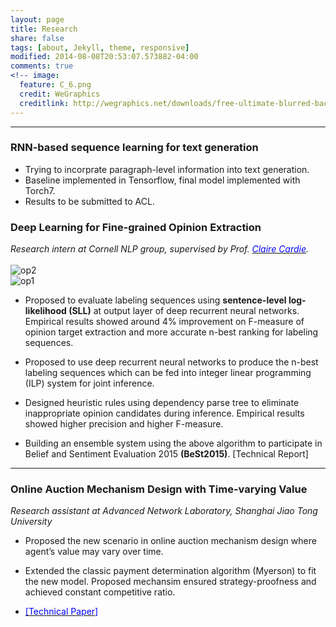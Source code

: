 ```yaml
---
layout: page
title: Research
share: false
tags: [about, Jekyll, theme, responsive]
modified: 2014-08-08T20:53:07.573882-04:00
comments: true
<!-- image:
  feature: C_6.png
  credit: WeGraphics
  creditlink: http://wegraphics.net/downloads/free-ultimate-blurred-background-pack/ -->
---
```

<!-- 
Minimal Mistakes is responsive Jekyll theme with large featured images and solid typography. As the name implies the styling is fairly minimal to make it easier for you to build on top of.   -->

 ***

### RNN-based sequence learning for text generation

* Trying to incorprate paragraph-level information into text generation.
* Baseline implemented in Tensorflow, final model implemented with Torch7.
* Results to be submitted to ACL.


### Deep Learning for Fine-grained Opinion Extraction  
_Research intern at  Cornell NLP group,  supervised by Prof. [<span style="color:blue">Claire Cardie</span>](http://www.cs.cornell.edu/home/cardie/)._ 
<br />
<br />
![op2](http://www.cs.cmu.edu/~bishan/projects/op_example_2.png)
<br />
![op1](http://www.cs.cmu.edu/~bishan/projects/op_example_1.png) 

* Proposed to evaluate labeling sequences using **sentence-level log-likelihood (SLL)** at output layer of deep recurrent neural networks. Empirical results showed around 4% improvement on F-measure of opinion target extraction and more accurate n-best ranking for labeling sequences.

* Proposed to use deep recurrent neural networks to produce the n-best labeling sequences which can be fed into integer linear programming (ILP) system for joint inference.  

* Designed heuristic rules using dependency parse tree to eliminate inappropriate opinion candidates during inference. Empirical results showed higher precision and higher F-measure. 

* Building an ensemble system using the above algorithm to participate in Belief and Sentiment Evaluation 2015 **(BeSt2015)**. [Technical Report]​​​


<!-- * Responsive templates. Looking good on mobile, tablet, and desktop.
* Gracefully degrading in older browsers. Compatible with Internet Explorer 8+ and all modern browsers.
* Minimal embellishments -- content first.
* Optional large feature images for posts and pages.
* Simple and clear permalink structure.
* [Custom 404 page](http://mmistakes.github.io/minimal-mistakes/404.html) to get you started.
* Support for Disqus Comments

<a markdown="0" href="{{ site.url }}/theme-setup" class="btn">Install Minimal Mistakes Theme</a>
 -->

 ***

### Online Auction Mechanism Design with Time-varying Value
_Research assistant at  Advanced Network Laboratory, Shanghai Jiao Tong University_       

* Proposed the new scenario in online auction mechanism design where agent’s value may vary over time.

* Extended the classic payment determination algorithm (Myerson) to fit the new model. Proposed mechansim ensured strategy-proofness and achieved constant competitive ratio.

* <a href="/papers/techPaper.pdf" target="_blank"><span style="color:blue">[Technical Paper]</span></a>


